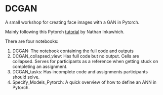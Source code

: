# DCGAN
A small workshop for creating face images with a GAN in Pytorch.

Mainly following this Pytorch [tutorial](https://pytorch.org/tutorials/beginner/dcgan_faces_tutorial.html) by Nathan Inkawhich.

There are four notebooks:
1. DCGAN: The notebook containing the full code and outputs
2. DCGAN_collapsed_view: Has full code but no output. Cells are collapsed. Serves for participants as a reference when getting stuck on completing an assignment.
3. DCGAN_tasks: Has incomplete code and assignments participants should solve.
4. Specify_Models_Pytorch: A quick overview of how to define an ANN in Pytorch.


